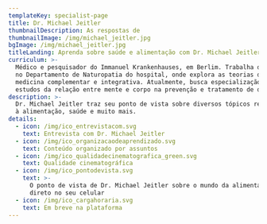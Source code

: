 ```yaml
---
templateKey: specialist-page
title: Dr. Michael Jeitler
thumbnailDescription: As respostas de
thumbnailImage: /img/michael_jeitler.jpg
bgImage: /img/michael_jeitler.jpg
titleLanding: Aprenda sobre saúde e alimentação com Dr. Michael Jeitler
curriculum: >-
  Médico e pesquisador do Immanuel Krankenhauses, em Berlim. Trabalha desde 2014
  no Departamento de Naturopatia do hospital, onde explora as teorias da área da
  medicina complementar e integrativa. Atualmente, busca especialização nos
  estudos da relação entre mente e corpo na prevenção e tratamento de doenças.
description: >-
  Dr. Michael Jeitler traz seu ponto de vista sobre diversos tópicos referentes
  à alimentação, saúde e muito mais.
details:
  - icon: /img/ico_entrevistacom.svg
    text: Entrevista com Dr. Michael Jeitler
  - icon: /img/ico_organizacaodeaprendizado.svg
    text: Conteúdo organizado por assuntos
  - icon: /img/ico_qualidadecinematografica_green.svg
    text: Qualidade cinematográfica
  - icon: /img/ico_pontodevista.svg
    text: >-
      O ponto de vista de Dr. Michael Jeitler sobre o mundo da alimentação
      direto no seu celular
  - icon: /img/ico_cargahoraria.svg
    text: Em breve na plataforma
---
```


